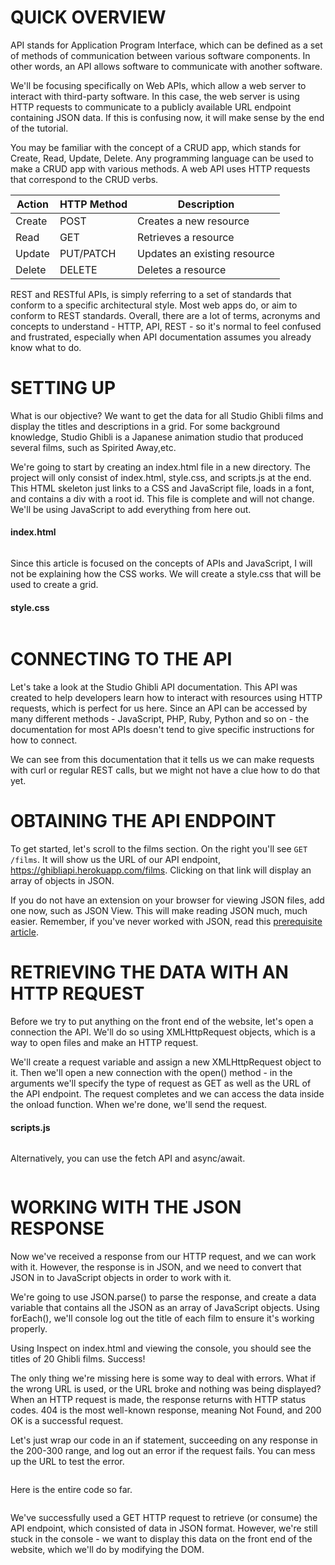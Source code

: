 # QUICK OVERVIEW

API stands for Application Program Interface, which can be defined as a set of methods of communication between various software components. 
In other words, an API allows software to communicate with another software.

We'll be focusing specifically on Web APIs, which allow a web server to interact with third-party software. 
In this case, the web server is using HTTP requests to communicate to a publicly available URL endpoint containing JSON data. 
If this is confusing now, it will make sense by the end of the tutorial.

You may be familiar with the concept of a CRUD app, which stands for Create, Read, Update, Delete. 
Any programming language can be used to make a CRUD app with various methods. 
A web API uses HTTP requests that correspond to the CRUD verbs.

| Action  | HTTP Method | Description 
| ------------- | ------------- | ------------- |
| Create  | POST  | Creates a new resource
| Read  | GET  | Retrieves a resource 
| Update  | PUT/PATCH  | Updates an existing resource 
| Delete  | DELETE  | Deletes a resource 

REST and RESTful APIs, is simply referring to a set of standards that conform to a specific architectural style. 
Most web apps do, or aim to conform to REST standards. 
Overall, there are a lot of terms, acronyms and concepts to understand - HTTP, API, REST - so it's normal to feel confused and frustrated, 
especially when API documentation assumes you already know what to do.

# SETTING UP
What is our objective? We want to get the data for all Studio Ghibli films and display the titles and descriptions in a grid. 
For some background knowledge, Studio Ghibli is a Japanese animation studio that produced several films, such as Spirited Away,etc.

We're going to start by creating an index.html file in a new directory. 
The project will only consist of index.html, style.css, and scripts.js at the end. 
This HTML skeleton just links to a CSS and JavaScript file, loads in a font, and contains a div with a root id. 
This file is complete and will not change. We'll be using JavaScript to add everything from here out.

#### index.html

```

```

Since this article is focused on the concepts of APIs and JavaScript, I will not be explaining how the CSS works. We will create a style.css that will be used to create a grid. 

#### style.css

```

```

# CONNECTING TO THE API
Let's take a look at the Studio Ghibli API documentation. This API was created to help developers learn how to interact with resources using HTTP requests, which is perfect for us here. Since an API can be accessed by many different methods - JavaScript, PHP, Ruby, Python and so on - the documentation for most APIs doesn't tend to give specific instructions for how to connect.

We can see from this documentation that it tells us we can make requests with curl or regular REST calls, but we might not have a clue how to do that yet.

# OBTAINING THE API ENDPOINT
To get started, let's scroll to the films section. On the right you'll see `GET /films`. It will show us the URL of our API endpoint, https://ghibliapi.herokuapp.com/films. Clicking on that link will display an array of objects in JSON.

If you do not have an extension on your browser for viewing JSON files, add one now, such as JSON View. This will make reading JSON much, much easier. Remember, if you've never worked with JSON, read this [prerequisite article]().

# RETRIEVING THE DATA WITH AN HTTP REQUEST
Before we try to put anything on the front end of the website, let's open a connection the API. We'll do so using XMLHttpRequest objects, which is a way to open files and make an HTTP request.

We'll create a request variable and assign a new XMLHttpRequest object to it. Then we'll open a new connection with the open() method - in the arguments we'll specify the type of request as GET as well as the URL of the API endpoint. The request completes and we can access the data inside the onload function. When we're done, we'll send the request.

#### scripts.js

```

```
Alternatively, you can use the fetch API and async/await.
```

```
# WORKING WITH THE JSON RESPONSE
Now we've received a response from our HTTP request, and we can work with it. However, the response is in JSON, and we need to convert that JSON in to JavaScript objects in order to work with it.

We're going to use JSON.parse() to parse the response, and create a data variable that contains all the JSON as an array of JavaScript objects. Using forEach(), we'll console log out the title of each film to ensure it's working properly.

Using Inspect on index.html and viewing the console, you should see the titles of 20 Ghibli films. Success!

The only thing we're missing here is some way to deal with errors. What if the wrong URL is used, or the URL broke and nothing was being displayed? When an HTTP request is made, the response returns with HTTP status codes. 404 is the most well-known response, meaning Not Found, and 200 OK is a successful request.

Let's just wrap our code in an if statement, succeeding on any response in the 200-300 range, and log out an error if the request fails. You can mess up the URL to test the error.

```

```
Here is the entire code so far.

```

```
We've successfully used a GET HTTP request to retrieve (or consume) the API endpoint, which consisted of data in JSON format. However, we're still stuck in the console - we want to display this data on the front end of the website, which we'll do by modifying the DOM.
